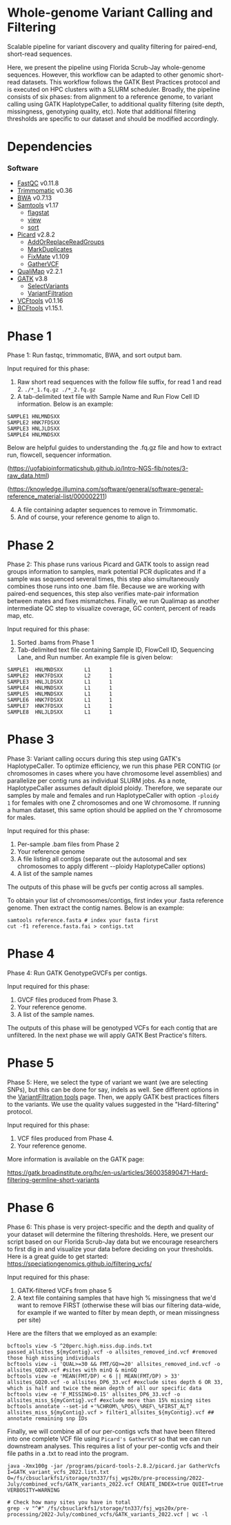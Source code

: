 # Whole-genome Variant Calling and Filtering
Scalable pipeline for variant discovery and quality filtering for paired-end, short-read sequences. 

Here, we present the pipeline using Florida Scrub-Jay whole-genome sequences. However, this workflow can be adapted to other genomic short-read datasets. This workflow follows the GATK Best Practices protocol and is executed on HPC clusters with a SLURM scheduler. Broadly, the pipeline consists of six phases: from alignment to a reference genome, to variant calling using GATK HaplotypeCaller, to additional quality filtering (site depth, missingness, genotyping quality, etc). Note that additional filtering thresholds are specific to our dataset and should be modified accordingly. 

# Dependencies
### Software
- [FastQC](https://www.bioinformatics.babraham.ac.uk/projects/fastqc/) v0.11.8
- [Trimmomatic](http://www.usadellab.org/cms/?page=trimmomatic) v0.36
- [BWA](https://bio-bwa.sourceforge.net/) v0.7.13
- [Samtools](http://www.htslib.org/doc/samtools) v1.17
   - [flagstat](http://www.htslib.org/doc/samtools-flagstat.html)
   - [view](http://www.htslib.org/doc/samtools-view.html)
   - [sort](https://www.htslib.org/doc/samtools-sort.html)
- [Picard](https://broadinstitute.github.io/picard/) v2.8.2
   - [AddOrReplaceReadGroups](https://gatk.broadinstitute.org/hc/en-us/articles/360037226472-AddOrReplaceReadGroups-Picard-)
   - [MarkDuplicates](https://gatk.broadinstitute.org/hc/en-us/articles/360037052812-MarkDuplicates-Picard-)
   - [FixMate](https://gatk.broadinstitute.org/hc/en-us/articles/360036713471-FixMateInformation-Picard-) v1.109
   - [GatherVCF](https://gatk.broadinstitute.org/hc/en-us/articles/360037422071-GatherVcfs-Picard-)
- [QualiMap](http://qualimap.conesalab.org/) v2.2.1 
- [GATK](https://gatk.broadinstitute.org/hc/en-us) v3.8
   - [SelectVariants](https://gatk.broadinstitute.org/hc/en-us/articles/360037055952-SelectVariants)
   - [VariantFiltration](https://gatk.broadinstitute.org/hc/en-us/articles/360037434691-VariantFiltration)
- [VCFtools](https://vcftools.sourceforge.net/) v0.1.16
- [BCFtools](https://samtools.github.io/bcftools/bcftools.html) v1.15.1.

# Phase 1
Phase 1: Run fastqc, trimmomatic, BWA, and sort output bam. 

Input required for this phase:
  1. Raw short read sequences with the follow file suffix, for read 1 and read 2. ```./*_1.fq.gz ./*_2.fq.gz```
  2. A tab-delimited text file with Sample Name and Run Flow Cell ID information. Below is an example:
  ``` 
SAMPLE1 HNLMNDSXX
SAMPLE2 HNK7FDSXX
SAMPLE3 HNLJLDSXX
SAMPLE4 HNLMNDSXX
  ```
  Below are helpful guides to understanding the .fq.gz file and how to extract run, flowcell, sequencer information.
  
  (https://uofabioinformaticshub.github.io/Intro-NGS-fib/notes/3-raw_data.html)
  
  (https://knowledge.illumina.com/software/general/software-general-reference_material-list/000002211)
  
  4. A file containing adapter sequences to remove in Trimmomatic.
  5. And of course, your reference genome to align to.
  
# Phase 2
Phase 2: This phase runs various Picard and GATK tools to assign read groups information to samples, mark potential PCR duplicates and if a sample was sequenced several times, this step also simultaneously combines those runs into one .bam file. Because we are working with paired-end sequences, this step also verifies mate-pair information between mates and fixes mismatches. Finally, we run Qualimap as another intermediate QC step to visualize coverage, GC content, percent of reads map, etc.

Input required for this phase:
   1. Sorted .bams from Phase 1
   2. Tab-delimited text file containing Sample ID, FlowCell ID, Sequencing Lane, and Run number. An example file is given below:
   
  ```
SAMPLE1  HNLMNDSXX       L1      1
SAMPLE2  HNK7FDSXX       L2      1
SAMPLE3  HNLJLDSXX       L1      1
SAMPLE4  HNLMNDSXX       L1      1
SAMPLE5  HNLMNDSXX       L1      1
SAMPLE6  HNK7FDSXX       L1      1
SAMPLE7  HNK7FDSXX       L1      1
SAMPLE8  HNLJLDSXX       L1      1
```

# Phase 3
Phase 3: Variant calling occurs during this step using GATK's HaplotypeCaller. To optimize efficiency, we run this phase PER CONTIG (or chromosomes in cases where you have chromosome level assemblies) and parallelize per contig runs as individual SLURM jobs. As a note, HaplotypeCaller assumes default diploid ploidy. Therefore, we separate our samples by male and females and run HaplotypeCaller with option ```-ploidy 1``` for females with one Z chromosomes and one W chromosome. If running a human dataset, this same option should be applied on the Y chromosome for males. 

Input required for this phase:
   1. Per-sample .bam files from Phase 2
   2. Your reference genome
   3. A file listing all contigs (separate out the autosomal and sex chromosomes to apply different --ploidy HaplotypeCaller options)
   4. A list of the sample names

The outputs of this phase will be gvcfs per contig across all samples.

To obtain your list of chromosomes/contigs, first index your .fasta reference genome. Then extract the contig names. Below is an example:

```
samtools reference.fasta # index your fasta first 
cut -f1 reference.fasta.fai > contigs.txt
```

# Phase 4
Phase 4: Run GATK GenotypeGVCFs per contigs. 

Input required for this phase:
   1. GVCF files produced from Phase 3. 
   2. Your reference genome.
   3. A list of the sample names.
   
The outputs of this phase will be genotyped VCFs for each contig that are unfiltered. In the next phase we will apply GATK Best Practice's filters.

# Phase 5
Phase 5: Here, we select the type of variant we want (we are selecting SNPs), but this can be done for say, indels as well. See different options in the [VariantFiltration tools](https://gatk.broadinstitute.org/hc/en-us/articles/360037434691-VariantFiltration) page. Then, we apply GATK best practices filters to the variants. We use the quality values suggested in the "Hard-filtering" protocol.

Input required for this phase:
   1. VCF files produced from Phase 4. 
   2. Your reference genome.
   
   More information is available on the GATK page:
   
   https://gatk.broadinstitute.org/hc/en-us/articles/360035890471-Hard-filtering-germline-short-variants
   
 
   
# Phase 6
Phase 6: This phase is very project-specific and the depth and quality of your dataset will determine the filtering thresholds. Here, we present our script based on our Florida Scrub-Jay data but we encourage researchers to first dig in and visualize your data before deciding on your thresholds. Here is a great guide to get started: https://speciationgenomics.github.io/filtering_vcfs/

Input required for this phase:
   1. GATK-filtered VCFs from phase 5
   2. A text file containing samples that have high % missingness that we'd want to remove FIRST (otherwise these will bias our filtering data-wide, for example if we wanted to filter by mean depth, or mean missingness per site)
   
Here are the filters that we employed as an example:
```
bcftools view -S ^20perc.high.miss.dup.inds.txt passed_allsites_${myContig}.vcf -o allsites_removed_ind.vcf #removed those high missing individuals
bcftools view -i 'QUAL>=30 && FMT/GQ>=20' allsites_removed_ind.vcf -o allsites_GQ20.vcf #sites with minQ & minGQ
bcftools view -e 'MEAN(FMT/DP) < 6 || MEAN(FMT/DP) > 33' allsites_GQ20.vcf -o allsites_DP6_33.vcf #exclude sites depth 6 OR 33, which is half and twice the mean depth of all our specific data
bcftools view -e 'F_MISSING>0.15' allsites_DP6_33.vcf -o allsites_miss_${myContig}.vcf #exclude more than 15% missing sites
bcftools annotate --set-id +'%CHROM\_%POS\_%REF\_%FIRST_ALT' allsites_miss_${myContig}.vcf > filter1_allsites_${myContig}.vcf ## annotate remaining snp IDs
```


Finally, we will combine all of our per-contigs vcfs that have been filtered into one complete VCF file using ```Picard's GatherVCF``` so that we can run downstream analyses. This requires a list of your per-contig vcfs and their file paths in a .txt to read into the program. 

```
java -Xmx100g -jar /programs/picard-tools-2.8.2/picard.jar GatherVcfs I=GATK_variant_vcfs_2022.list.txt O=/fs/cbsuclarkfs1/storage/tn337/fsj_wgs20x/pre-processing/2022-July/combined_vcfs/GATK_variants_2022.vcf CREATE_INDEX=true QUIET=true VERBOSITY=WARNING

# Check how many sites you have in total
grep -v "^#" /fs/cbsuclarkfs1/storage/tn337/fsj_wgs20x/pre-processing/2022-July/combined_vcfs/GATK_variants_2022.vcf | wc -l
```






